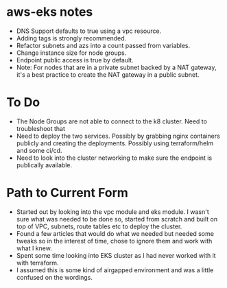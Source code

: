 # aws-eks notes

* DNS Support defaults to true using a vpc resource.
* Adding tags is strongly recommended.
* Refactor subnets and azs into a count passed from variables.
* Change instance size for node groups.
* Endpoint public access is true by default.
* Note: For nodes that are in a private subnet backed by a NAT gateway, it's a best practice to create the NAT gateway in a public subnet.

# To Do
* The Node Groups are not able to connect to the k8 cluster. Need to troubleshoot that
* Need to deploy the two services. Possibly by grabbing nginx containers publicly and creating the deployments. Possibly using terraform/helm and some ci/cd.
* Need to look into the cluster networking to make sure the endpoint is publically available. 

# Path to Current Form
* Started out by looking into the vpc module and eks module. I wasn't sure what was needed to be done so, started from scratch and built on top of VPC, subnets, route tables etc to deploy the cluster. 
* Found a few articles that would do what we needed but needed some tweaks so in the interest of time, chose to ignore them and work with what I knew. 
* Spent some time looking into EKS cluster as I had never worked with it with terraform. 
* I assumed this is some kind of airgapped environment and was a little confused on the wordings.

